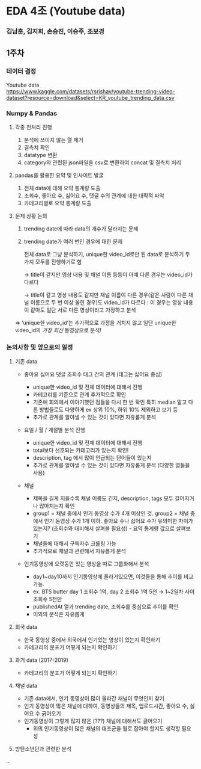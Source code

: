 # EDA 4조 (Youtube data)
### 김남훈, 김지희, 손승진, 이승주, 조보경
## 1주차
### 데이터 결정

Youtube data  
https://www.kaggle.com/datasets/rsrishav/youtube-trending-video-dataset?resource=download&select=KR_youtube_trending_data.csv

### Numpy & Pandas

1. 각종 전처리 진행
    1. 분석에 쓰이지 않는 열 제거
    2. 결측치 확인
    3. datatype 변환
    4. category와 관련된 json파일을 csv로 변환하여 concat 및 결측치 처리
    
2. pandas를 활용한 요약 및 인사이트 발굴
    1. 전체 data에 대해 요약 통계량 도출
    2. 조회수, 좋아요 수, 싫어요 수, 댓글 수의 관계에 대한 대략적 파악
    3. 카테고리별로 요약 통계량 도출 
    
3. 문제 상황 논의
    1. trending date에 따라 data의 개수가 달라지는 문제
    2. trending date가 여러 번인 경우에 대한 문제
        
        전체 data로 그냥 분석하기, unique한 video_id로만 된 data로 분석하기 두 가지 모두를 진행하기로 함
        
        → title이 같지만 영상 내용 및 채널 이름 등등이 아예 다른 경우는 video_id가 다르다
        
        → title이 같고 영상 내용도 같지만 채널 이름이 다른 경우(같은 사람이 다른 채널 이름으로 두 번 이상 올린 경우)도 video_id가 다르다 : 이 경우는 영상 내용이 같아도 일단 서로 다른 영상이라고 가정하고 분석
        
    
    ⇒ ‘unique한 video_id’는 추가적으로 과정을 거치지 않고 일단 unique한 video_id의 *가장 최신* 동영상으로 분석! 
    

### 논의사항 및 앞으로의 일정

1. 기존 data
    - 좋아요 싫어요 댓글 조회수 태그 간의 관계 (태그는 싫어요 중심)
        - unique한 video_id 및 전체 데이터에 대해서 진행
        - 카테고리를 기준으로 관계 추가적으로 확인
        - 기존에 회의에서 이야기했던 점들을 다시 한 번 확인 특히 median 말고 다른 방법들로도 다양하게 ex 상위 10%, 하위 10% 제외하고 보기 등
        - 추가로 관계를 알아낼 수 있는 것이 있다면 자유롭게 분석
    - 요일 / 월 / 계절별 분석 진행
        - unique한 video_id 및 전체 데이터에 대해서 진행
        - total보다 선호되는 카테고리가 있는지 확인!
        - description, tag 에서 많이 언급되는 단어들이 있는지
        - 추가로 관계를 알아낼 수 있는 것이 있다면 자유롭게 분석 (다양한 열들을 사용)
        
    - 채널
        - 제목을 길게 지을수록 채널 이름도 긴지, description, tags 모두 길어지거나 많아지는지 확인
        - group1 = 채널 중에서 인기 동영상 수가 4개 이상인 것. group2 = 채널 중에서 인기 동영상 수가 1개 이하. 좋아요 수나 싫어요 수가 유의미한 차이가 있는지? (조회수와 대비해서 살펴볼 필요성) - 요약 통계량 값으로 살펴보기
        - 채널들에 대해서 구독자수 크롤링 가능 
        - 추가적으로 채널과 관련해서 자유롭게 분석
        
    - 인기동영상에 오랫동안 있는 영상을 따로 그룹화해서 분석
        - day1~day10까지 인기동영상에 올라가있으면, 이것들을 통해 추이를 비교가능.
        - ex. BTS butter day 1 조회수 1억, day 2 조회수 1억 5천 → 1~2일차 사이 조회수 5천만
        - publishedAt 열과 trending date, 조회수를 중심으로 추이를 확인
        - 이외의 분석은 자유롭게
    
2. 외국 data 
    - 한국 동영상 중에서 외국에서 인기있는 영상이 있는지 확인하기
    - 카테고리의 분포가 어떻게 되는지 확인하기
    
3. 과거 data (2017-2019)
    - 카테고리의 분포가 어떻게 되는지 확인하기
    
4. 채널 data
    - 기존 data에서, 인기 동영상이 많이 올라간 채널이 무엇인지 찾기
    - 인기 동영상이 많은 채널에 대하여, 동영상들의 제목, 업로드시간, 좋아요 수, 싫어요 수 긁어오기
    - 인기동영상이 그렇게 많지 않은 (???) 채널에 대해서도 긁어오기
        - 위의 인기동영상이 많은 채널의 대조군을 뭘로 잡아야 할지도 생각할 필요성
    
5. 방탄소년단과 관련한 분석

..
